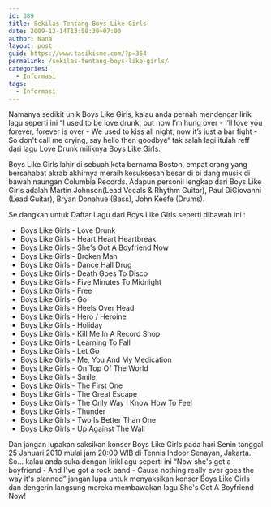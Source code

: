 ```yaml
---
id: 389
title: Sekilas Tentang Boys Like Girls
date: 2009-12-14T13:58:30+07:00
author: Nana
layout: post
guid: https://www.tasikisme.com/?p=364
permalink: /sekilas-tentang-boys-like-girls/
categories:
  - Informasi
tags:
  - Informasi
---
```

Namanya sedikit unik Boys Like Girls, kalau anda pernah mendengar lirik lagu seperti ini “I used to be love drunk, but now I’m hung over - I’ll love you forever, forever is over - We used to kiss all night, now it’s just a bar fight - So don't call me crying, say hello then goodbye“ tak salah lagi itulah reff dari lagu Love Drunk miliknya Boys Like Girls.

Boys Like Girls lahir di sebuah kota bernama Boston, empat orang yang bersahabat akrab akhirnya meraih kesuksesan besar di bi dang musik di bawah naungan Columbia Records. Adapun personil lengkap dari Boys Like Girls adalah Martin Johnson(Lead Vocals &amp; Rhythm Guitar), Paul DiGiovanni (Lead Guitar), Bryan Donahue (Bass), John Keefe (Drums).

Se dangkan untuk Daftar Lagu dari Boys Like Girls seperti dibawah ini :
<ul>
 	<li>Boys Like Girls - Love Drunk</li>
 	<li>Boys Like Girls - Heart Heart Heartbreak</li>
 	<li>Boys Like Girls - She's Got A Boyfriend Now</li>
 	<li>Boys Like Girls - Broken Man</li>
 	<li>Boys Like Girls - Dance Hall Drug</li>
 	<li>Boys Like Girls - Death Goes To Disco</li>
 	<li>Boys Like Girls - Five Minutes To Midnight</li>
 	<li>Boys Like Girls - Free</li>
 	<li>Boys Like Girls - Go</li>
 	<li>Boys Like Girls - Heels Over Head</li>
 	<li>Boys Like Girls - Hero / Heroine</li>
 	<li>Boys Like Girls - Holiday</li>
 	<li>Boys Like Girls - Kill Me In A Record Shop</li>
 	<li>Boys Like Girls - Learning To Fall</li>
 	<li>Boys Like Girls - Let Go</li>
 	<li>Boys Like Girls - Me, You And My Medication</li>
 	<li>Boys Like Girls - On Top Of The World</li>
 	<li>Boys Like Girls - Smile</li>
 	<li>Boys Like Girls - The First One</li>
 	<li>Boys Like Girls - The Great Escape</li>
 	<li>Boys Like Girls - The Only Way I Know How To Feel</li>
 	<li>Boys Like Girls - Thunder</li>
 	<li>Boys Like Girls - Two Is Better Than One</li>
 	<li>Boys Like Girls - Up Against The Wall</li>
</ul>
Dan jangan lupakan saksikan konser Boys Like Girls pada hari Senin tanggal 25 Januari 2010 mulai jam 20:00 WIB di Tennis Indoor Senayan, Jakarta. So… kalau anda suka dengan lirikl agu seperti ini “Now she's got a boyfriend - And I've got a rock band - Cause nothing really ever goes the way it's planned” jangan lupa untuk menyaksikan konser Boys Like Girls dan dengerin langsung mereka membawakan lagu She's Got A Boyfriend Now!
